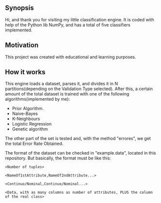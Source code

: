 ## Synopsis

Hi, and thank you for visiting my little classification engine. It is coded with help of the Python lib NumPy, and has a total of five classifiers implemented.

## Motivation

This project was created with educational and learning purposes.

## How it works

This engine loads a dataset, parses it, and divides it in N partitions(depending on the Validation Type selected).
After this, a certain amount of the total dataset is trained with one of the following algorithms(implemented by me):
* Prior Algorithm.
* Naive-Bayes
* K-Neighbours
* Logistic Regression
* Genetic algorithm

The other part of the set is tested and, with the method "errores", we get the total Error Rate Obtained.

The format of the dataset can be checked in "example.data", located in this repository.
But basically, the format must be like this:

`<Number of tuples>`

`<NameOf1stAttribute,NameOf2ndAttribute...>`

`<Continuo/Nominal,Continuo/Nominal...>`

`<Data, with as many columns as number of attributes, PLUS the column of the real class>`

